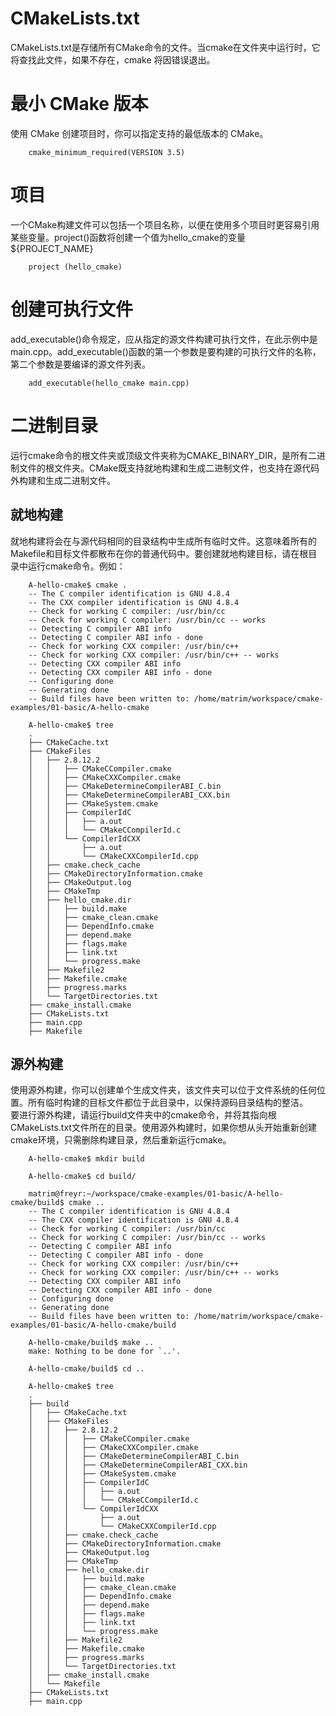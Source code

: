 # CMakeLists.txt  

CMakeLists.txt是存储所有CMake命令的文件。当cmake在文件夹中运行时，它将查找此文件，如果不存在，cmake 将因错误退出。  

# 最小 CMake 版本 
使用 CMake 创建项目时，你可以指定支持的最低版本的 CMake。  

        cmake_minimum_required(VERSION 3.5)

# 项目  
一个CMake构建文件可以包括一个项目名称，以便在使用多个项目时更容易引用某些变量。project()函数将创建一个值为hello_cmake的变量${PROJECT_NAME}    

        project (hello_cmake)  


# 创建可执行文件  

add_executable()命令规定，应从指定的源文件构建可执行文件，在此示例中是main.cpp。add_executable()函数的第一个参数是要构建的可执行文件的名称，第二个参数是要编译的源文件列表。  

        add_executable(hello_cmake main.cpp)  


# 二进制目录  

运行cmake命令的根文件夹或顶级文件夹称为CMAKE_BINARY_DIR，是所有二进制文件的根文件夹。CMake既支持就地构建和生成二进制文件，也支持在源代码外构建和生成二进制文件。 

## 就地构建  
就地构建将会在与源代码相同的目录结构中生成所有临时文件。这意味着所有的Makefile和目标文件都散布在你的普通代码中。要创建就地构建目标，请在根目录中运行cmake命令。例如：  

        A-hello-cmake$ cmake .
        -- The C compiler identification is GNU 4.8.4
        -- The CXX compiler identification is GNU 4.8.4
        -- Check for working C compiler: /usr/bin/cc
        -- Check for working C compiler: /usr/bin/cc -- works
        -- Detecting C compiler ABI info
        -- Detecting C compiler ABI info - done
        -- Check for working CXX compiler: /usr/bin/c++
        -- Check for working CXX compiler: /usr/bin/c++ -- works
        -- Detecting CXX compiler ABI info
        -- Detecting CXX compiler ABI info - done
        -- Configuring done
        -- Generating done
        -- Build files have been written to: /home/matrim/workspace/cmake-examples/01-basic/A-hello-cmake

        A-hello-cmake$ tree
        .
        ├── CMakeCache.txt
        ├── CMakeFiles
        │   ├── 2.8.12.2
        │   │   ├── CMakeCCompiler.cmake
        │   │   ├── CMakeCXXCompiler.cmake
        │   │   ├── CMakeDetermineCompilerABI_C.bin
        │   │   ├── CMakeDetermineCompilerABI_CXX.bin
        │   │   ├── CMakeSystem.cmake
        │   │   ├── CompilerIdC
        │   │   │   ├── a.out
        │   │   │   └── CMakeCCompilerId.c
        │   │   └── CompilerIdCXX
        │   │       ├── a.out
        │   │       └── CMakeCXXCompilerId.cpp
        │   ├── cmake.check_cache
        │   ├── CMakeDirectoryInformation.cmake
        │   ├── CMakeOutput.log
        │   ├── CMakeTmp
        │   ├── hello_cmake.dir
        │   │   ├── build.make
        │   │   ├── cmake_clean.cmake
        │   │   ├── DependInfo.cmake
        │   │   ├── depend.make
        │   │   ├── flags.make
        │   │   ├── link.txt
        │   │   └── progress.make
        │   ├── Makefile2
        │   ├── Makefile.cmake
        │   ├── progress.marks
        │   └── TargetDirectories.txt
        ├── cmake_install.cmake
        ├── CMakeLists.txt
        ├── main.cpp
        ├── Makefile


## 源外构建

使用源外构建，你可以创建单个生成文件夹，该文件夹可以位于文件系统的任何位置。所有临时构建的目标文件都位于此目录中，以保持源码目录结构的整洁。  
要进行源外构建，请运行build文件夹中的cmake命令，并将其指向根CMakeLists.txt文件所在的目录。使用源外构建时，如果你想从头开始重新创建cmake环境，只需删除构建目录，然后重新运行cmake。  

        A-hello-cmake$ mkdir build

        A-hello-cmake$ cd build/

        matrim@freyr:~/workspace/cmake-examples/01-basic/A-hello-cmake/build$ cmake ..
        -- The C compiler identification is GNU 4.8.4
        -- The CXX compiler identification is GNU 4.8.4
        -- Check for working C compiler: /usr/bin/cc
        -- Check for working C compiler: /usr/bin/cc -- works
        -- Detecting C compiler ABI info
        -- Detecting C compiler ABI info - done
        -- Check for working CXX compiler: /usr/bin/c++
        -- Check for working CXX compiler: /usr/bin/c++ -- works
        -- Detecting CXX compiler ABI info
        -- Detecting CXX compiler ABI info - done
        -- Configuring done
        -- Generating done
        -- Build files have been written to: /home/matrim/workspace/cmake-examples/01-basic/A-hello-cmake/build
        
        A-hello-cmake/build$ make ..
        make: Nothing to be done for `..'.

        A-hello-cmake/build$ cd ..

        A-hello-cmake$ tree
        .
        ├── build
        │   ├── CMakeCache.txt
        │   ├── CMakeFiles
        │   │   ├── 2.8.12.2
        │   │   │   ├── CMakeCCompiler.cmake
        │   │   │   ├── CMakeCXXCompiler.cmake
        │   │   │   ├── CMakeDetermineCompilerABI_C.bin
        │   │   │   ├── CMakeDetermineCompilerABI_CXX.bin
        │   │   │   ├── CMakeSystem.cmake
        │   │   │   ├── CompilerIdC
        │   │   │   │   ├── a.out
        │   │   │   │   └── CMakeCCompilerId.c
        │   │   │   └── CompilerIdCXX
        │   │   │       ├── a.out
        │   │   │       └── CMakeCXXCompilerId.cpp
        │   │   ├── cmake.check_cache
        │   │   ├── CMakeDirectoryInformation.cmake
        │   │   ├── CMakeOutput.log
        │   │   ├── CMakeTmp
        │   │   ├── hello_cmake.dir
        │   │   │   ├── build.make
        │   │   │   ├── cmake_clean.cmake
        │   │   │   ├── DependInfo.cmake
        │   │   │   ├── depend.make
        │   │   │   ├── flags.make
        │   │   │   ├── link.txt
        │   │   │   └── progress.make
        │   │   ├── Makefile2
        │   │   ├── Makefile.cmake
        │   │   ├── progress.marks
        │   │   └── TargetDirectories.txt
        │   ├── cmake_install.cmake
        │   └── Makefile
        ├── CMakeLists.txt
        ├── main.cpp



